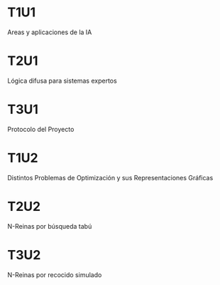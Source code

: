 # T1U1
Areas y aplicaciones de la IA

# T2U1
Lógica difusa para sistemas expertos

# T3U1
Protocolo del Proyecto

# T1U2
Distintos Problemas de Optimización y sus Representaciones Gráficas

# T2U2
N-Reinas por búsqueda tabú

# T3U2
N-Reinas por recocido simulado
